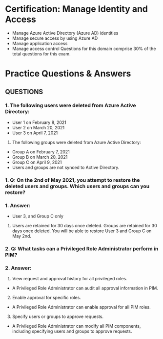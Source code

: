 # Certification:  Manage Identity and Access
- Manage Azure Active Directory (Azure AD) identities 
- Manage secure access by using Azure AD 
- Manage application access 
- Manage access control Questions for this domain comprise 30% of the total questions for this exam.
# Practice Questions & Answers 

## QUESTIONS 
### 1. The following users were deleted from Azure Active Directory:

- User 1 on February 8, 2021
- User 2 on March 20, 2021
- User 3 on April 7, 2021

1. The following groups were deleted from Azure Active Directory:

- Group A on February 7, 2021
- Group B on March 20, 2021
- Group C on April 9, 2021
- Users and groups are not synced to Active Directory.

### 1. Q: On the 2nd of May 2021, you attempt to restore the deleted users and groups. Which users and groups can you restore?

### 1. Answer:
- User 3, and Group C only
 1. Users are retained for 30 days once deleted. Groups are retained for 30 days once deleted. You will be able to restore User 3 and Group C on May 2nd.

### 2. Q: What tasks can a Privileged Role Administrator perform in PIM?

### 2. Answer:

1. View request and approval history for all privileged roles.
- A Privileged Role Administrator can audit all approval information in PIM.
2. Enable approval for specific roles.
- A Privileged Role Administrator can enable approval for all PIM roles.
3. Specify users or groups to approve requests.
- A Privileged Role Administrator can modify all PIM components, including specifying users and groups to approve requests.